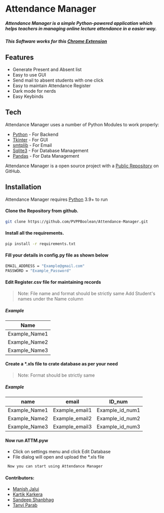 # Attendance Manager
##### Attendance Manager is a simple Python-powered application which helps teachers in managing online lecture attendance in a easier way.

##### This Software works for this [ Chrome Extension](https://chrome.google.com/webstore/detail/google-meet-attendance-co/hjjeaaibilndjeabckakaknlcbblcmbc)

## Features

- Generate Present and Absent list
- Easy to use GUI
- Send mail to absent students with one click
- Easy to maintain Attendance Register
- Dark mode for nerds
- Easy Keybinds


## Tech

Attendance Manager uses a number of Python Modules to work properly:

- [Python](https://www.python.org/) - For Backend
- [Tkinter](https://docs.python.org/3/library/tkinter.html) - For GUI
- [smtplib](https://docs.python.org/3/library/smtplib.html) - For Email
- [Sqlite3](https://docs.python.org/3/library/sqlite3.html) - For Database Management
- [Pandas](https://pypi.org/project/pandas/) - For Data Management

Attendance Manager is a open source project with a [Public Repository](https://github.com/PVPPBoolean/Attendance-Manager)
 on GitHub.
 
 ## Installation
 
 Attendance Manager requires [Python](https://www.python.org/) 3.9+ to run
 
#### Clone the Repository from github.
 ```sh
git clone https://github.com/PVPPBoolean/Attendance-Manager.git
```

#### Install all the requirements.
 ```sh
pip install -r requirements.txt
```

#### Fill your details in config.py file as shown below
 ```sh
EMAIL_ADDRESS = "Example@gmail.com" 
PASSWORD = "Example_Password"
```

#### Edit Register.csv file for maintaining records
> Note: File name and format should be strictly same
> Add Student's names under the Name column

##### Example

| Name |
| ----- |
| Example_Name1 |
| Example_Name2 |
| Example_Name3 |

#### Create a *.xls file to crate database as per your need
> Note: Format should be strictly same

##### Example

| name | email | ID_num |
| ----- | ----- | ---- |
| Example_Name1 | Example_email1 | Example_id_num1 |
| Example_Name2 | Example_email2 | Example_id_num2 |
| Example_Name3 | Example_email3 | Example_id_num3 |

#### Now run ATTM.pyw

- Click on settings menu and click Edit Database
- File dialog will open and upload the *.xls file

```diff 
 Now you can start using Attendance Manager
```

#### Contributors:
- [Manish Jalui](https://github.com/manishjalui11)
- [Kartik Karkera](https://github.com/Kartik11082)
- [Sandeep Shanbhag](https://github.com/sandeep-2002)
- [Tanvi Parab](https://github.com/Tanvi-18)
